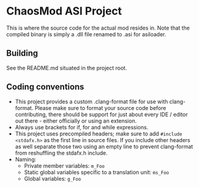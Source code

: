 # ChaosMod ASI Project

This is where the source code for the actual mod resides in. Note that the compiled binary is simply a .dll file renamed to .asi for asiloader.

## Building

See the README.md situated in the project root.

## Coding conventions

- This project provides a custom .clang-format file for use with clang-format. Please make sure to format your source code before contributing, there should be support for just about every IDE / editor out there - either officially or using an extension.
- Always use brackets for if, for and while expressions.
- This project uses precompiled headers; make sure to add `#include <stdafx.h>` as the first line in source files. If you include other headers as well separate those two using an empty line to prevent clang-format from reshuffling the stdafx.h include.
- Naming:
    - Private member variables: `m_Foo`
    - Static global variables specific to a translation unit: `ms_Foo`
    - Global variables: `g_Foo`